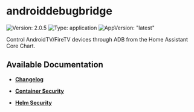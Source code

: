 # androiddebugbridge

![Version: 2.0.5](https://img.shields.io/badge/Version-2.0.5-informational?style=flat-square) ![Type: application](https://img.shields.io/badge/Type-application-informational?style=flat-square) ![AppVersion: "latest"](https://img.shields.io/badge/AppVersion-"latest"-informational?style=flat-square)

Control AndroidTV/FireTV devices through ADB from the Home Assistant Core Chart.

## Available Documentation

- [**Changelog**](CHANGELOG)

- [**Container Security**](container-security)

- [**Helm Security**](helm-security)

